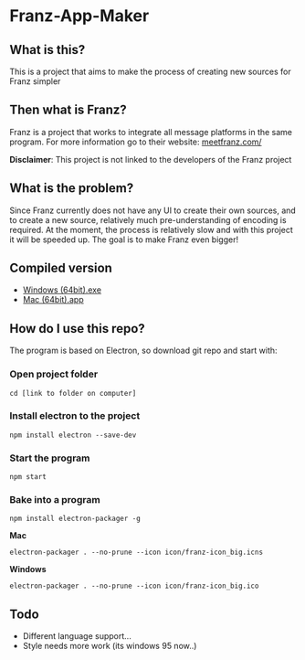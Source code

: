 # Franz-App-Maker
## What is this?
This is a project that aims to make the process of creating new sources for Franz simpler

## Then what is Franz?
Franz is a project that works to integrate all message platforms in the same program. For more information go to their website: [meetfranz.com/](https://meetfranz.com/)

**Disclaimer**: This project is not linked to the developers of the Franz project

## What is the problem?
Since Franz currently does not have any UI to create their own sources, and to create a new source, relatively much pre-understanding of encoding is required.
At the moment, the process is relatively slow and with this project it will be speeded up. The goal is to make Franz even bigger!

## Compiled version
* [Windows (64bit).exe](https://teddyprojekt.tk/projekt/franz-maker/FranzAppMaker-win32-x64.zip)
* [Mac (64bit).app](https://teddyprojekt.tk/projekt/franz-maker/FranzAppMaker-darwin-x64.zip)

## How do I use this repo?
The program is based on Electron, so download git repo and start with:
### Open project folder
```
cd [link to folder on computer]
```
### Install electron to the project
```
npm install electron --save-dev
```
### Start the program
```
npm start
```
### Bake into a program
```
npm install electron-packager -g
```

**Mac**
```
electron-packager . --no-prune --icon icon/franz-icon_big.icns
```
**Windows**
```
electron-packager . --no-prune --icon icon/franz-icon_big.ico
```

## Todo
* Different language support...
* Style needs more work (its windows 95 now..)